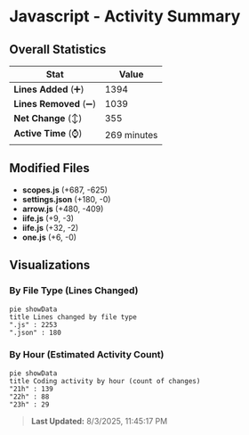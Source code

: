 # Javascript - Activity Summary 

## Overall Statistics

| Stat                   | Value                                                             |
| ---------------------- | ----------------------------------------------------------------- |
| **Lines Added** (➕)   | 1394                                          |
| **Lines Removed** (➖) | 1039                                        |
| **Net Change** (↕)    | 355                |
| **Active Time** (⌚)   | 269 minutes |


## Modified Files
- **scopes.js** (+687, -625)
- **settings.json** (+180, -0)
- **arrow.js** (+480, -409)
- **iife.js** (+9, -3)
- **iife.js** (+32, -2)
- **one.js** (+6, -0)

## Visualizations

### By File Type (Lines Changed)

```mermaid
pie showData
title Lines changed by file type
".js" : 2253
".json" : 180
```

### By Hour (Estimated Activity Count)

```mermaid
pie showData
title Coding activity by hour (count of changes)
"21h" : 139
"22h" : 88
"23h" : 29
```


> **Last Updated:** 8/3/2025, 11:45:17 PM